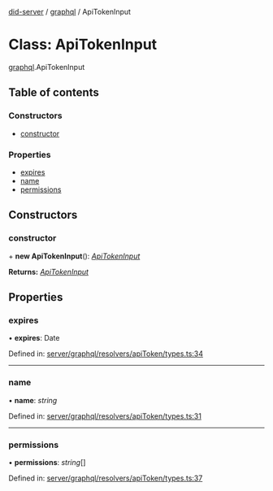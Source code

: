 [did-server](../README.md) / [graphql](../modules/graphql.md) / ApiTokenInput

# Class: ApiTokenInput

[graphql](../modules/graphql.md).ApiTokenInput

## Table of contents

### Constructors

- [constructor](graphql.apitokeninput.md#constructor)

### Properties

- [expires](graphql.apitokeninput.md#expires)
- [name](graphql.apitokeninput.md#name)
- [permissions](graphql.apitokeninput.md#permissions)

## Constructors

### constructor

\+ **new ApiTokenInput**(): [*ApiTokenInput*](graphql.apitokeninput.md)

**Returns:** [*ApiTokenInput*](graphql.apitokeninput.md)

## Properties

### expires

• **expires**: Date

Defined in: [server/graphql/resolvers/apiToken/types.ts:34](https://github.com/Puzzlepart/did/blob/4fe732f3/server/graphql/resolvers/apiToken/types.ts#L34)

___

### name

• **name**: *string*

Defined in: [server/graphql/resolvers/apiToken/types.ts:31](https://github.com/Puzzlepart/did/blob/4fe732f3/server/graphql/resolvers/apiToken/types.ts#L31)

___

### permissions

• **permissions**: *string*[]

Defined in: [server/graphql/resolvers/apiToken/types.ts:37](https://github.com/Puzzlepart/did/blob/4fe732f3/server/graphql/resolvers/apiToken/types.ts#L37)
